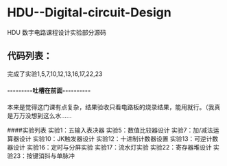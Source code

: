 # HDU--Digital-circuit-Design


HDU 数字电路课程设计实验部分源码


## 代码列表：
完成了实验1,5,7,10,12,13,16,17,22,23


#### ---------吐槽在前面----------
本来是觉得这门课有点复杂，结果验收只看电路板的烧录结果，能用就行。（我真是万万没想到这么水......


####实验列表
实验1：五输入表决器
实验5：数值比较器设计
实验7：加/减法运算器设计
实验10：JK触发器设计
实验12：十进制计数器设置
实验13：可逆计数器设计
实验16：定时与分屏实验
实验17：流水灯实验
实验22：寄存器堆设计
实验23：按键消抖与单脉冲



